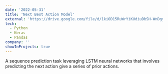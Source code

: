 ```yaml
---
date: '2022-05-31'
title: 'Next Best Action Model'
external: 'https://drive.google.com/file/d/1kiOD15RuWrYiKUdiuDbSH-WnDgyF2qtn/view?usp=sharing'
tech:
  - Python
  - Keras
  - Pandas
company: ''
showInProjects: true
---
```


A sequence prediction task leveraging LSTM neural networks that involves predicting the next action give a series of prior actions. 